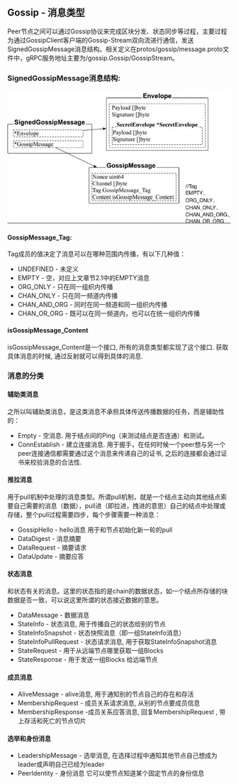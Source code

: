 ## Gossip - 消息类型


Peer节点之间可以通过Gossip协议来完成区块分发、状态同步等过程，主要过程为通过GossipClient客户端的Gossip-Stream双向流进行通信，发送SignedGossipMessage消息结构。相关定义在protos/gossip/message.proto文件中，gRPC服务地址主要为/gossip.Gossip/GossipStream。 

### SignedGossipMessage消息结构:

![](_images/gossip_meesage_struct.png)

#### GossipMessage_Tag:

Tag成员的值决定了消息可以在哪种范围内传播，有以下几种值：

- UNDEFINED 		- 未定义
- EMPTY 			- 空，对应上文章节2.1中的EMPTY消息
- ORG_ONLY 		- 只在同一组织内传播
- CHAN_ONLY 	        - 只在同一频道内传播
- CHAN_AND_ORG  - 同时在同一频道和同一组织内传播
- CHAN_OR_ORG     - 既可以在同一频道内，也可以在统一组织内传播

#### isGossipMessage_Content

isGossipMessage_Content是一个接口, 所有的消息类型都实现了这个接口. 获取具体消息的时候, 通过反射就可以得到具体的消息.

### 消息的分类

#### 辅助类消息

之所以叫辅助类消息，是这类消息不承担具体传送传播数据的任务，而是辅助性的：

- Empty		   - 空消息. 用于结点间的Ping（来测试结点是否连通）和测试。
- ConnEstablish - 建立连接消息. 用于握手，在任何时候一个peer想与另一个peer连接通信都需要通过这个消息来传递自己的证书, 之后的连接都会通过证书来校验消息的合法性.

#### 推拉消息

用于pull机制中处理的消息类型。所谓pull机制，就是一个结点主动向其他结点索要自己需要的消息（数据），pull进（即拉进，拽进的意思）自己的结点中处理或存储，整个pull过程需要四步，每个步骤需要一种消息：

- GossipHello   - hello消息 用于和节点初始化新一轮的pull
- DataDigest     - 消息摘要
- DataRequest  - 摘要请求
- DataUpdate   - 摘要应答

####  状态消息

和状态有关的消息。这里的状态指的是chain的数据状态，如一个结点所存储的块数据是否一致，可以说这里所谓的状态接近数据的意思。

- DataMessage 	      - 数据消息
- StateInfo                      - 状态消息, 用于传播自己的状态给别的节点
- StateInfoSnapshot     - 状态快照消息（即一组StateInfo消息）
- StateInfoPullRequest - 状态请求消息, 用于获取StateInfoSnapshot消息
- StateRequest               - 用于从远端节点哪里获取一组Blocks
- StateResponse            - 用于发送一组Blocks 给远端节点

#### 成员消息

- AliveMessage 		- alive消息, 用于通知别的节点自己的存在和存活
- MembershipRequest   - 成员关系请求消息, 从别的节点要成员信息
- MembershipResponse -成员关系应答消息,  回复MembershipRequest , 带上存活和死亡的节点切片

#### 选举和身份消息

- LeadershipMessage - 选举消息, 在选择过程中通知其他节点自己想成为leader或声明自己已经为leader
- PeerIdentity               - 身份消息 它可以使节点知道某个固定节点的身份信息